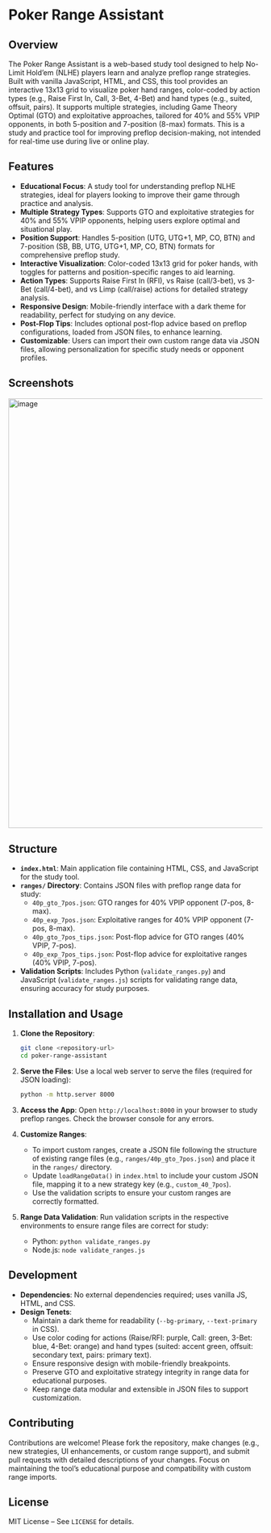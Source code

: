 # Poker Range Assistant

## Overview

The Poker Range Assistant is a web-based study tool designed to help No-Limit Hold’em (NLHE) players learn and analyze preflop range strategies. Built with vanilla JavaScript, HTML, and CSS, this tool provides an interactive 13x13 grid to visualize poker hand ranges, color-coded by action types (e.g., Raise First In, Call, 3-Bet, 4-Bet) and hand types (e.g., suited, offsuit, pairs). It supports multiple strategies, including Game Theory Optimal (GTO) and exploitative approaches, tailored for 40% and 55% VPIP opponents, in both 5-position and 7-position (8-max) formats. This is a study and practice tool for improving preflop decision-making, not intended for real-time use during live or online play.

## Features

- **Educational Focus**: A study tool for understanding preflop NLHE strategies, ideal for players looking to improve their game through practice and analysis.
- **Multiple Strategy Types**: Supports GTO and exploitative strategies for 40% and 55% VPIP opponents, helping users explore optimal and situational play.
- **Position Support**: Handles 5-position (UTG, UTG+1, MP, CO, BTN) and 7-position (SB, BB, UTG, UTG+1, MP, CO, BTN) formats for comprehensive preflop study.
- **Interactive Visualization**: Color-coded 13x13 grid for poker hands, with toggles for patterns and position-specific ranges to aid learning.
- **Action Types**: Supports Raise First In (RFI), vs Raise (call/3-bet), vs 3-Bet (call/4-bet), and vs Limp (call/raise) actions for detailed strategy analysis.
- **Responsive Design**: Mobile-friendly interface with a dark theme for readability, perfect for studying on any device.
- **Post-Flop Tips**: Includes optional post-flop advice based on preflop configurations, loaded from JSON files, to enhance learning.
- **Customizable**: Users can import their own custom range data via JSON files, allowing personalization for specific study needs or opponent profiles.

## Screenshots
  <img width="851" alt="image" src="https://github.com/user-attachments/assets/0fc6af26-91be-401a-9a41-df36627d563f" />


## Structure

- **`index.html`**: Main application file containing HTML, CSS, and JavaScript for the study tool.
- **`ranges/` Directory**: Contains JSON files with preflop range data for study:
  - `40p_gto_7pos.json`: GTO ranges for 40% VPIP opponent (7-pos, 8-max).
  - `40p_exp_7pos.json`: Exploitative ranges for 40% VPIP opponent (7-pos, 8-max).
  - `40p_gto_7pos_tips.json`: Post-flop advice for GTO ranges (40% VPIP, 7-pos).
  - `40p_exp_7pos_tips.json`: Post-flop advice for exploitative ranges (40% VPIP, 7-pos).
- **Validation Scripts**: Includes Python (`validate_ranges.py`) and JavaScript (`validate_ranges.js`) scripts for validating range data, ensuring accuracy for study purposes.

## Installation and Usage

1. **Clone the Repository**:
   ```bash
   git clone <repository-url>
   cd poker-range-assistant
   ```

2. **Serve the Files**:
   Use a local web server to serve the files (required for JSON loading):
   ```bash
   python -m http.server 8000
   ```

3. **Access the App**:
   Open `http://localhost:8000` in your browser to study preflop ranges. Check the browser console for any errors.

4. **Customize Ranges**:
   - To import custom ranges, create a JSON file following the structure of existing range files (e.g., `ranges/40p_gto_7pos.json`) and place it in the `ranges/` directory.
   - Update `loadRangeData()` in `index.html` to include your custom JSON file, mapping it to a new strategy key (e.g., `custom_40_7pos`).
   - Use the validation scripts to ensure your custom ranges are correctly formatted.

5. **Range Data Validation**:
   Run validation scripts in the respective environments to ensure range files are correct for study:
   - Python: `python validate_ranges.py`
   - Node.js: `node validate_ranges.js`

## Development

- **Dependencies**: No external dependencies required; uses vanilla JS, HTML, and CSS.
- **Design Tenets**:
  - Maintain a dark theme for readability (`--bg-primary`, `--text-primary` in CSS).
  - Use color coding for actions (Raise/RFI: purple, Call: green, 3-Bet: blue, 4-Bet: orange) and hand types (suited: accent green, offsuit: secondary text, pairs: primary text).
  - Ensure responsive design with mobile-friendly breakpoints.
  - Preserve GTO and exploitative strategy integrity in range data for educational purposes.
  - Keep range data modular and extensible in JSON files to support customization.

## Contributing

Contributions are welcome! Please fork the repository, make changes (e.g., new strategies, UI enhancements, or custom range support), and submit pull requests with detailed descriptions of your changes. Focus on maintaining the tool’s educational purpose and compatibility with custom range imports.

## License

MIT License – See `LICENSE` for details.
